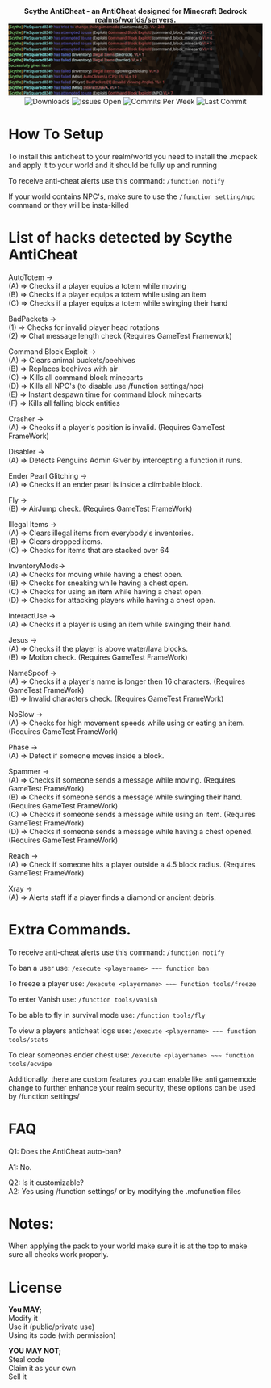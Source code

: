 <div align="center">
  <b>Scythe AntiCheat - an AntiCheat designed for Minecraft Bedrock realms/worlds/servers.</b>

  <img src="https://raw.githubusercontent.com/MrDiamond64/image-assets/main/scythe%20pog%20anticheat.png" width="600" alt="Scythe AntiCheat"/>
</div>
<div align="center">
  <img src="https://img.shields.io/github/downloads/MrDiamond64/Scythe-AntiCheat/total?style=for-the-badge" alt="Downloads"/>
  <img src="https://img.shields.io/github/issues/MrDiamond64/Scythe-AntiCheat?label=ISSUES%20OPEN&style=for-the-badge" alt="Issues Open"/>
  <img src="https://img.shields.io/github/commit-activity/m/MrDiamond64/Scythe-AntiCheat?style=for-the-badge" alt="Commits Per Week"/>
  <img src="https://img.shields.io/github/last-commit/MrDiamond64/Scythe-AntiCheat?style=for-the-badge" alt="Last Commit"/>
</div>

# How To Setup
To install this anticheat to your realm/world you need to install the .mcpack and apply it to your world and it should be fully up and running

To receive anti-cheat alerts use this command: ```/function notify```

If your world contains NPC's, make sure to use the ```/function setting/npc``` command or they will be insta-killed

# List of hacks detected by Scythe AntiCheat

  AutoTotem -><br />
      (A) => Checks if a player equips a totem while moving<br />
      (B) => Checks if a player equips a totem while using an item<br />
      (C) => Checks if a player equips a totem while swinging their hand<br />
      
  BadPackets -><br />
      (1) => Checks for invalid player head rotations<br />
      (2) => Chat message length check (Requires GameTest Framework)
   
  Command Block Exploit -><br />
      (A) => Clears animal buckets/beehives<br />
      (B) => Replaces beehives with air<br />
      (C) => Kills all command block minecarts<br />
      (D) => Kills all NPC's (to disable use /function settings/npc)<br />
      (E) => Instant despawn time for command block minecarts<br />
      (F) => Kills all falling block entities
      
  Crasher -><br />
      (A) => Checks if a player's position is invalid. (Requires GameTest FrameWork)<br />
 
  Disabler -><br />
      (A) => Detects Penguins Admin Giver by intercepting a function it runs.

  Ender Pearl Glitching -><br />
      (A) => Checks if an ender pearl is inside a climbable block.
      
  Fly -><br />
      (B) => AirJump check. (Requires GameTest FrameWork)
   
  Illegal Items -><br />
      (A) => Clears illegal items from everybody's inventories.<br />
      (B) => Clears dropped items.<br />
      (C) => Checks for items that are stacked over 64
      
  InventoryMods-><br />
      (A) => Checks for moving while having a chest open.<br />
      (B) => Checks for sneaking while having a chest open.<br />
      (C) => Checks for using an item while having a chest open.<br />
      (D) => Checks for attacking players while having a chest open.<br />
      
  InteractUse -><br />
      (A) => Checks if a player is using an item while swinging their hand.
      
  Jesus -><br />
      (A) => Checks if the player is above water/lava blocks.<br />
      (B) => Motion check. (Requires GameTest FrameWork)

  NameSpoof -><br />
      (A) => Checks if a player's name is longer then 16 characters. (Requires GameTest FrameWork)<br />
      (B) => Invalid characters check. (Requires GameTest FrameWork)<br />

  NoSlow -><br />
      (A) => Checks for high movement speeds while using or eating an item. (Requires GameTest FrameWork)

  Phase -><br />
      (A) => Detect if someone moves inside a block.
      
  Spammer -><br />
      (A) => Checks if someone sends a message while moving. (Requires GameTest FrameWork)<br />
      (B) => Checks if someone sends a message while swinging their hand. (Requires GameTest FrameWork)<br />
      (C) => Checks if someone sends a message while using an item. (Requires GameTest FrameWork)<br />
      (D) => Checks if someone sends a message while having a chest opened. (Requires GameTest FrameWork)<br />

  Reach -><br />
      (A) => Check if someone hits a player outside a 4.5 block radius. (Requires GameTest FrameWork)

  Xray -><br />
      (A) => Alerts staff if a player finds a diamond or ancient debris.


# Extra Commands.

To receive anti-cheat alerts use this command: ```/function notify```

To ban a user use: ```/execute <playername> ~~~ function ban```

To freeze a player use: ```/execute <playername> ~~~ function tools/freeze```

To enter Vanish use: ```/function tools/vanish```

To be able to fly in survival mode use: ```/function tools/fly```

To view a players anticheat logs use: ```/execute <playername> ~~~ function tools/stats```

To clear someones ender chest use: ```/execute <playername> ~~~ function tools/ecwipe```

Additionally, there are custom features you can enable like anti gamemode change to further enhance your realm security, these options can be used by /function settings/<name>

# FAQ

Q1: Does the AntiCheat auto-ban?

A1: No.

Q2: Is it customizable?<br />
A2: Yes using /function settings/<name> or by modifying the .mcfunction files

# Notes:

When applying the pack to your world make sure it is at the top to make sure all checks work properly.

# License
**You MAY;**<br />
Modify it<br />
Use it (public/private use)<br />
Using its code (with permission)<br />

**YOU MAY NOT;**<br />
Steal code<br />
Claim it as your own<br />
Sell it<br />